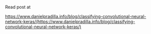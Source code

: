 
Read post at

https://www.danielpradilla.info/blog/classifying-convolutional-neural-network-keras/(https://www.danielpradilla.info/blog/classifying-convolutional-neural-network-keras/)
